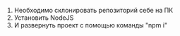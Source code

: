 1. Необходимо склонировать репозиторий себе на ПК
2. Установить NodeJS
3. И развернуть проект с помощью команды "npm i"
